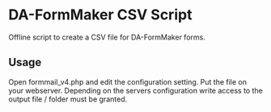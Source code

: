 # DA-FormMaker CSV Script

Offline script to create a CSV file for DA-FormMaker forms.

## Usage

Open formmail_v4.php and edit the configuration setting. Put the file on your webserver. Depending on the servers configuration write access to the output file / folder must be granted.